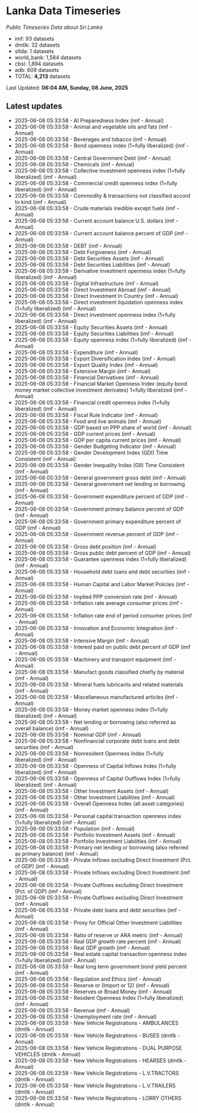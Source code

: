 # Lanka Data Timeseries
*Public Timeseries Data about Sri Lanka*

* imf: 93 datasets
* dmtlk: 32 datasets
* sltda: 1 datasets
* world_bank: 1,584 datasets
* cbsl: 1,894 datasets
* adb: 609 datasets
* TOTAL: **4,213** datasets

Last Updated: **06:04 AM, Sunday, 08 June, 2025**

## Latest updates

* 2025-06-08 05:33:58 - AI Preparedness Index (imf - Annual)
* 2025-06-08 05:33:58 - Animal and vegetable oils and fats (imf - Annual)
* 2025-06-08 05:33:58 - Beverages and tobacco (imf - Annual)
* 2025-06-08 05:33:58 - Bond openness index (1=fully liberalized) (imf - Annual)
* 2025-06-08 05:33:58 - Central Government Debt (imf - Annual)
* 2025-06-08 05:33:58 - Chemicals (imf - Annual)
* 2025-06-08 05:33:58 - Collective investment openness index (1=fully liberalized) (imf - Annual)
* 2025-06-08 05:33:58 - Commercial credit openness index (1=fully liberalized) (imf - Annual)
* 2025-06-08 05:33:58 - Commodity & transactions not classified accord to kind (imf - Annual)
* 2025-06-08 05:33:58 - Crude materials inedible except fuels (imf - Annual)
* 2025-06-08 05:33:58 - Current account balance U.S. dollars (imf - Annual)
* 2025-06-08 05:33:58 - Current account balance percent of GDP (imf - Annual)
* 2025-06-08 05:33:58 - DEBT (imf - Annual)
* 2025-06-08 05:33:58 - Debt Forgiveness (imf - Annual)
* 2025-06-08 05:33:58 - Debt Securities Assets (imf - Annual)
* 2025-06-08 05:33:58 - Debt Securities Liabilities (imf - Annual)
* 2025-06-08 05:33:58 - Derivative investment openness index (1=fully liberalized) (imf - Annual)
* 2025-06-08 05:33:58 - Digital Infrastructure (imf - Annual)
* 2025-06-08 05:33:58 - Direct Investment Abroad (imf - Annual)
* 2025-06-08 05:33:58 - Direct Investment In Country (imf - Annual)
* 2025-06-08 05:33:58 - Direct investment liquidation openness index (1=fully liberalized) (imf - Annual)
* 2025-06-08 05:33:58 - Direct investment openness index (1=fully liberalized) (imf - Annual)
* 2025-06-08 05:33:58 - Equity Securities Assets (imf - Annual)
* 2025-06-08 05:33:58 - Equity Securities Liabilities (imf - Annual)
* 2025-06-08 05:33:58 - Equity openness index (1=fully liberalized) (imf - Annual)
* 2025-06-08 05:33:58 - Expenditure (imf - Annual)
* 2025-06-08 05:33:58 - Export Diversification Index (imf - Annual)
* 2025-06-08 05:33:58 - Export Quality Index (imf - Annual)
* 2025-06-08 05:33:58 - Extensive Margin (imf - Annual)
* 2025-06-08 05:33:58 - Financial Derivatives (imf - Annual)
* 2025-06-08 05:33:58 - Financial Market Openness Index (equity bond money market collective investment derivates) 1=fully liberalized (imf - Annual)
* 2025-06-08 05:33:58 - Financial credit openness index (1=fully liberalized) (imf - Annual)
* 2025-06-08 05:33:58 - Fiscal Rule Indicator (imf - Annual)
* 2025-06-08 05:33:58 - Food and live animals (imf - Annual)
* 2025-06-08 05:33:58 - GDP based on PPP share of world (imf - Annual)
* 2025-06-08 05:33:58 - GDP current prices (imf - Annual)
* 2025-06-08 05:33:58 - GDP per capita current prices (imf - Annual)
* 2025-06-08 05:33:58 - Gender Budgeting Indicator (imf - Annual)
* 2025-06-08 05:33:58 - Gender Development Index (GDI) Time Consistent (imf - Annual)
* 2025-06-08 05:33:58 - Gender Inequality Index (GII) Time Consistent (imf - Annual)
* 2025-06-08 05:33:58 - General government gross debt (imf - Annual)
* 2025-06-08 05:33:58 - General government net lending or borrowing (imf - Annual)
* 2025-06-08 05:33:58 - Government expenditure percent of GDP (imf - Annual)
* 2025-06-08 05:33:58 - Government primary balance percent of GDP (imf - Annual)
* 2025-06-08 05:33:58 - Government primary expenditure percent of GDP (imf - Annual)
* 2025-06-08 05:33:58 - Government revenue percent of GDP (imf - Annual)
* 2025-06-08 05:33:58 - Gross debt position (imf - Annual)
* 2025-06-08 05:33:58 - Gross public debt percent of GDP (imf - Annual)
* 2025-06-08 05:33:58 - Guarantee openness index (1=fully liberalized) (imf - Annual)
* 2025-06-08 05:33:58 - Household debt loans and debt securities (imf - Annual)
* 2025-06-08 05:33:58 - Human Capital and Labor Market Policies (imf - Annual)
* 2025-06-08 05:33:58 - Implied PPP conversion rate (imf - Annual)
* 2025-06-08 05:33:58 - Inflation rate average consumer prices (imf - Annual)
* 2025-06-08 05:33:58 - Inflation rate end of period consumer prices (imf - Annual)
* 2025-06-08 05:33:58 - Innovation and Economic Integration (imf - Annual)
* 2025-06-08 05:33:58 - Intensive Margin (imf - Annual)
* 2025-06-08 05:33:58 - Interest paid on public debt percent of GDP (imf - Annual)
* 2025-06-08 05:33:58 - Machinery and transport equipment (imf - Annual)
* 2025-06-08 05:33:58 - Manufact goods classified chiefly by material (imf - Annual)
* 2025-06-08 05:33:58 - Mineral fuels lubricants and related materials (imf - Annual)
* 2025-06-08 05:33:58 - Miscellaneous manufactured articles (imf - Annual)
* 2025-06-08 05:33:58 - Money market openness index (1=fully liberalized) (imf - Annual)
* 2025-06-08 05:33:58 - Net lending or borrowing (also referred as overall balance) (imf - Annual)
* 2025-06-08 05:33:58 - Nominal GDP (imf - Annual)
* 2025-06-08 05:33:58 - Nonfinancial corporate debt loans and debt securities (imf - Annual)
* 2025-06-08 05:33:58 - Nonresident Openness Index (1=fully liberalized) (imf - Annual)
* 2025-06-08 05:33:58 - Openness of Capital Inflows Index (1=fully liberalized) (imf - Annual)
* 2025-06-08 05:33:58 - Openness of Capital Outflows Index (1=fully liberalized) (imf - Annual)
* 2025-06-08 05:33:58 - Other Investment Assets (imf - Annual)
* 2025-06-08 05:33:58 - Other Investment Liabilities (imf - Annual)
* 2025-06-08 05:33:58 - Overall Openness Index (all asset categories) (imf - Annual)
* 2025-06-08 05:33:58 - Personal capital transaction openness index (1=fully liberalized) (imf - Annual)
* 2025-06-08 05:33:58 - Population (imf - Annual)
* 2025-06-08 05:33:58 - Portfolio Investment Assets (imf - Annual)
* 2025-06-08 05:33:58 - Portfolio Investment Liabilities (imf - Annual)
* 2025-06-08 05:33:58 - Primary net lending or borrowing (also referred as primary balance) (imf - Annual)
* 2025-06-08 05:33:58 - Private Inflows excluding Direct Investment (Pct. of GDP) (imf - Annual)
* 2025-06-08 05:33:58 - Private Inflows excluding Direct Investment (imf - Annual)
* 2025-06-08 05:33:58 - Private Outflows excluding Direct Investment (Pct. of GDP) (imf - Annual)
* 2025-06-08 05:33:58 - Private Outflows excluding Direct Investment (imf - Annual)
* 2025-06-08 05:33:58 - Private debt loans and debt securities (imf - Annual)
* 2025-06-08 05:33:58 - Proxy for Official Other Investment Liabilities (imf - Annual)
* 2025-06-08 05:33:58 - Ratio of reserve or ARA metric (imf - Annual)
* 2025-06-08 05:33:58 - Real GDP growth rate percent (imf - Annual)
* 2025-06-08 05:33:58 - Real GDP growth (imf - Annual)
* 2025-06-08 05:33:58 - Real estate capital transaction openness index (1=fully liberalized) (imf - Annual)
* 2025-06-08 05:33:58 - Real long term government bond yield percent (imf - Annual)
* 2025-06-08 05:33:58 - Regulation and Ethics (imf - Annual)
* 2025-06-08 05:33:58 - Reserve or (Import or 12) (imf - Annual)
* 2025-06-08 05:33:58 - Reserves or Broad Money (imf - Annual)
* 2025-06-08 05:33:58 - Resident Openness Index (1=fully liberalized) (imf - Annual)
* 2025-06-08 05:33:58 - Revenue (imf - Annual)
* 2025-06-08 05:33:58 - Unemployment rate (imf - Annual)
* 2025-06-08 05:33:58 - New Vehicle Registrations - AMBULANCES (dmtlk - Annual)
* 2025-06-08 05:33:58 - New Vehicle Registrations - BUSES (dmtlk - Annual)
* 2025-06-08 05:33:58 - New Vehicle Registrations - DUAL PURPOSE VEHICLES (dmtlk - Annual)
* 2025-06-08 05:33:58 - New Vehicle Registrations - HEARSES (dmtlk - Annual)
* 2025-06-08 05:33:58 - New Vehicle Registrations - L.V.TRACTORS (dmtlk - Annual)
* 2025-06-08 05:33:58 - New Vehicle Registrations - L.V.TRAILERS (dmtlk - Annual)
* 2025-06-08 05:33:58 - New Vehicle Registrations - LORRY OTHERS (dmtlk - Annual)